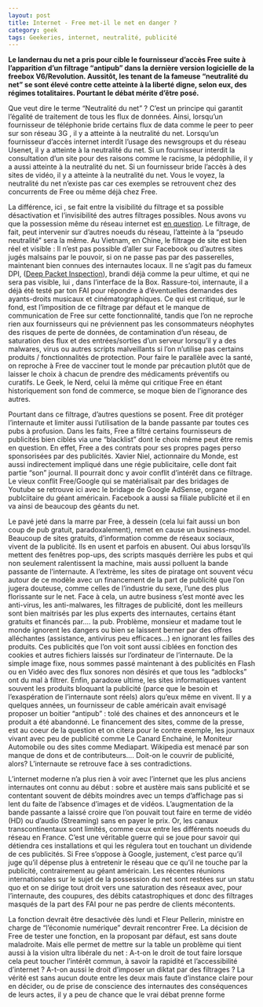 ```yaml
---
layout: post
title: Internet - Free met-il le net en danger ?
category: geek
tags: Geekeries, internet, neutralité, publicité
---
```

**Le landernau du net a pris pour cible le fournisseur d’accès Free suite à l’apparition d’un filtrage “antipub” dans la dernière version logicielle de la freebox V6/Revolution. Aussitôt, les tenant de la fameuse “neutralité du net” se sont élevé contre cette atteinte à la liberté digne, selon eux, des régimes totalitaires. Pourtant le débat mérite d’être posé.**

Que veut dire le terme “Neutralité du net” ? C’est un principe qui garantit l’égalité de traitement de tous les flux de données. Ainsi, lorsqu’un fournisseur de téléphonie bride certains flux de data comme le peer to peer sur son réseau 3G , il y a atteinte à la neutralité du net. Lorsqu’un fournisseur d’accès internet interdit l’usage des newsgroups et du réseau Usenet, il y a atteinte à la neutralité du net. Si un fournisseur interdit la consultation d’un site pour des raisons comme le racisme, la pédophilie, il y a aussi atteinte à la neutralité du net. Si un fournisseur bride l’accès à des sites de vidéo, il y a atteinte à la neutralité du net. Vous le voyez, la neutralité du net n’existe pas car ces exemples se retrouvent chez des concurrents de Free ou même déjà chez Free.

La différence, ici , se fait entre la visibilité du filtrage et sa possible désactivation et l’invisibilité des autres filtrages possibles. Nous avons vu que la possession même du réseau internet est <a href="https://web.archive.org/web/20140820151700/http://icezine.wordpress.com/2012/02/25/a-qui-appartiendra-le-net/">en question</a>. Le filtrage, de fait, peut intervenir sur d’autres noeuds du réseau, l’atteinte à la “pseudo neutralité” sera la même. Au Vietnam, en Chine, le filtrage de site est bien réel et visible : Il n’est pas possible d’aller sur Facebook ou d’autres sites jugés malsains par le pouvoir, si on ne passe pas par des passerelles, maintenant bien connues des internautes locaux. Il ne s’agit pas du fameux DPI, (<a href="https://web.archive.org/web/20140820151700/http://fr.wikipedia.org/wiki/Deep_packet_inspection">Deep Packet Inspection</a>), brandi déjà comme la peur ultime, et qui ne sera pas visible, lui , dans l’interface de la Box. Rassure-toi, internaute, il a déjà été testé par ton FAI pour répondre à d’éventuelles demandes des ayants-droits musicaux et cinématographiques. Ce qui est critiqué, sur le fond, est l’imposition de ce filtrage par défaut et le manque de communication de Free sur cette fonctionnalité, tandis que l’on ne reproche rien aux fournisseurs qui ne préviennent pas les consommateurs néophytes des risques de perte de données, de contamination d’un réseau, de saturation des flux et des entrées/sorties d’un serveur lorsqu’il y a des malwares, virus ou autres scripts malveillants si l’on n’utilise pas certains produits / fonctionnalités de protection. Pour faire le parallèle avec la santé, on reproche à Free de vacciner tout le monde par précaution plutôt que de laisser le choix à chacun de prendre des médicaments préventifs ou curatifs. Le Geek, le Nerd, celui là même qui critique Free en étant historiquement son fond de commerce, se moque bien de l’ignorance des autres.

Pourtant dans ce filtrage, d’autres questions se posent. Free dit protéger l’internaute et limiter aussi l’utilisation de la bande passante par toutes ces pubs à profusion. Dans les faits, Free a filtré certains fournisseurs de publicités bien ciblés via une “blacklist” dont le choix même peut être remis en question. En effet, Free a des contrats pour ses propres pages perso sponsorisées par des publicités. Xavier Niel, actionnaire du Monde, est aussi indirectement impliqué dans une régie publicitaire, celle dont fait partie “son” journal. Il pourrait donc y avoir conflit d’intérêt dans ce filtrage. Le vieux conflit Free/Google qui se matérialisait par des bridages de Youtube se retrouve ici avec le bridage de Google AdSense, organe publciitaire du géant américain. Facebook a aussi sa filiale publicité et il en va ainsi de beaucoup des géants du net.

Le pavé jeté dans la marre par Free, à dessein (cela lui fait aussi un bon coup de pub gratuit, paradoxalement), remet en cause un business-model. Beaucoup de sites gratuits, d’information comme de réseaux sociaux, vivent de la publicité. Ils en usent et parfois en abusent. Oui abus lorsqu’ils mettent des fenêtres pop-ups, des scripts masqués derrière les pubs et qui non seulement ralentissent la machine, mais aussi polluent la bande passante de l’internaute. A l’extrème, les sites de piratage ont souvent vécu autour de ce modèle avec un financement de la part de publicité que l’on jugera douteuse, comme celles de l’industrie du sexe, l’une des plus florissante sur le net. Face à cela, un autre business s’est monté avec les anti-virus, les anti-malwares, les filtrages de publicité, dont les meilleurs sont bien maitrisés par les plus experts des internautes, certains étant gratuits et financés par…. la pub. Problème, monsieur et madame tout le monde ignorent les dangers ou bien se laissent berner par des offres alléchantes (assistance, antivirus peu efficaces…) en ignorant les failles des produits. Ces publicités que l’on voit sont aussi ciblées en fonction des cookies et autres fichiers laissés sur l’ordinateur de l’internaute. De la simple image fixe, nous sommes passé maintenant à des publicités en Flash ou en Vidéo avec des flux sonores non désirés et que tous les “adblocks” ont du mal à filtrer. Enfin, paradoxe ultime, les sites informatiques vantent souvent les produits bloquant la publicité (parce que le besoin et l’exaspération de l’internaute sont réels) alors qu’eux même en vivent. Il y a quelques années, un fournisseur de cable américain avait envisagé proposer un boitier “antipub” : tolé des chaines et des annonceurs et le produit a été abandonné. Le financement des sites, comme de la presse, est au coeur de la question et on citera pour le contre exemple, les journaux vivant avec peu de publicité comme Le Canard Enchainé, le Moniteur Automobile ou des sites comme Mediapart. Wikipedia est menacé par son manque de dons et de contributeurs…. Doit-on le couvrir de publicité, alors? L’internaute se retrouve face à ses contradictions.

L’internet moderne n’a plus rien à voir avec l’internet que les plus anciens internautes ont connu au début : sobre et austère mais sans publicité et se contentant souvent de débits moindres avec un temps d’affichage pas si lent du faite de l’absence d’images et de vidéos. L’augmentation de la bande passante a laissé croire que l’on pouvait tout faire en terme de vidéo (HD) ou d’audio (Streaming) sans en payer le prix. Or, les canaux transcontinentaux sont limités, comme ceux entre les différents noeuds du réseau en France. C’est une véritable guerre qui se joue pour savoir qui détiendra ces installations et qui les régulera tout en touchant un dividende de ces publicités. Si Free s’oppose à Google, justement, c’est parce qu’il juge qu’il dépense plus à entretenir le réseau que ce qu’il ne touche par la publicité, contrairement au géant américain. Les récentes réunions internationales sur le sujet de la possession du net sont restées sur un statu quo et on se dirige tout droit vers une saturation des réseaux avec, pour l’internaute, des coupures, des débits catastrophiques et donc des filtrages masqués de la part des FAI pour ne pas perdre de clients mécontents.

La fonction devrait être desactivée dès lundi et Fleur Pellerin, ministre en charge de “l’économie numérique” devrait rencontrer Free. La décision de Free de tester une fonction, en la proposant par défaut, est sans doute maladroite. Mais elle permet de mettre sur la table un problème qui tient aussi à la vision ultra libérale du net : A-t-on le droit de tout faire lorsque cela peut toucher l’intérêt commun, à savoir la rapidité et l’accessibilité d’internet ? A-t-on aussi le droit d’imposer un diktat par des filtrages ? La vérité est sans aucun doute entre les deux mais faute d’instance claire pour en décider, ou de prise de conscience des internautes des conséquences de leurs actes, il y a peu de chance que le vrai débat prenne forme

